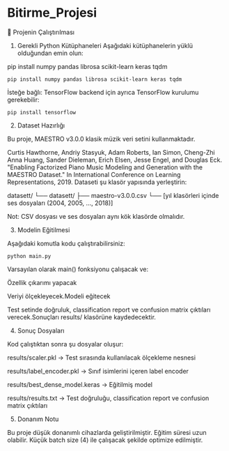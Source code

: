 # Bitirme_Projesi

🚀 Projenin Çalıştırılması
1. Gerekli Python Kütüphaneleri
Aşağıdaki kütüphanelerin yüklü olduğundan emin olun:

pip install numpy pandas librosa scikit-learn keras tqdm

    pip install numpy pandas librosa scikit-learn keras tqdm
İsteğe bağlı: TensorFlow backend için ayrıca TensorFlow kurulumu gerekebilir:

    pip install tensorflow
    
2. Dataset Hazırlığı

Bu proje, MAESTRO v3.0.0 klasik müzik veri setini kullanmaktadır.

Curtis Hawthorne, Andriy Stasyuk, Adam Roberts, Ian Simon, Cheng-Zhi Anna Huang,
  Sander Dieleman, Erich Elsen, Jesse Engel, and Douglas Eck. "Enabling
  Factorized Piano Music Modeling and Generation with the MAESTRO Dataset."
  In International Conference on Learning Representations, 2019.
    Dataseti şu klasör yapısında yerleştirin:

datasett/
└── datasett/
    ├── maestro-v3.0.0.csv
    └── [yıl klasörleri içinde ses dosyaları (2004, 2005, ..., 2018)]

Not: CSV dosyası ve ses dosyaları aynı kök klasörde olmalıdır.

3. Modelin Eğitilmesi

Aşağıdaki komutla kodu çalıştırabilirsiniz:

    python main.py

Varsayılan olarak main() fonksiyonu çalışacak ve:

Özellik çıkarımı yapacak

Veriyi ölçekleyecek.Modeli eğitecek

Test setinde doğruluk, classification report ve confusion matrix çıktıları verecek.Sonuçları results/ klasörüne kaydedecektir.

4. Sonuç Dosyaları

Kod çalıştıktan sonra şu dosyalar oluşur:

results/scaler.pkl → Test sırasında kullanılacak ölçekleme nesnesi

results/label_encoder.pkl → Sınıf isimlerini içeren label encoder

results/best_dense_model.keras → Eğitilmiş model

results/results.txt → Test doğruluğu, classification report ve confusion matrix çıktıları

5. Donanım Notu

Bu proje düşük donanımlı cihazlarda geliştirilmiştir.
Eğitim süresi uzun olabilir. Küçük batch size (4) ile çalışacak şekilde optimize edilmiştir.
